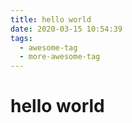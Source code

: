 ```yaml
---
title: hello world
date: 2020-03-15 10:54:39
tags:
  - awesome-tag
  - more-awesome-tag
---
```


# hello world
